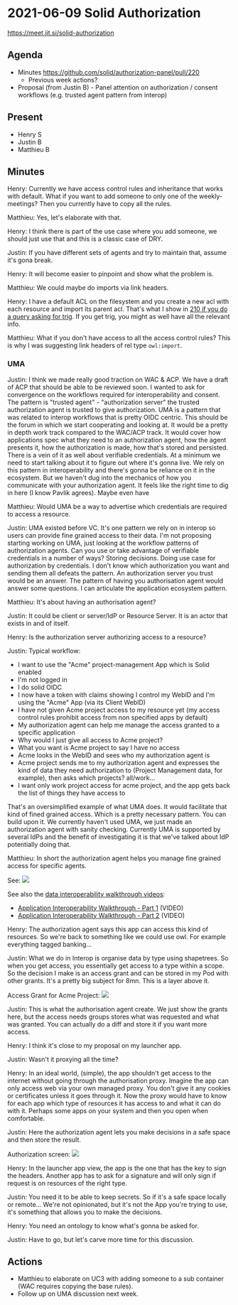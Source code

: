 # 2021-06-09 Solid Authorization

https://meet.jit.si/solid-authorization


## Agenda

* Minutes https://github.com/solid/authorization-panel/pull/220
    * Previous week actions?
* Proposal (from Justin B) - Panel attention on authorization / consent workflows (e.g. trusted agent pattern from interop)


## Present

* Henry S
* Justin B
* Matthieu B


## Minutes

Henry: Currently we have access control rules and inheritance that works with default.
What if you want to add someone to only one of the weekly-meetings?
Then you currently have to copy all the rules.

Matthieu: Yes, let's elaborate with that.

Henry: I think there is part of the use case where you add someone, we should just use that and this is a classic case of DRY.

Justin: If you have different sets of agents and try to maintain that, assume it's gona break.

Henry: It will become easier to pinpoint and show what the problem is.

Matthieu: We could maybe do imports via link headers.

Henry: I have a default ACL on the filesystem and you create a new acl with each resource and import its parent acl.
That's what I show in [210 if you do a query asking for trig](https://github.com/solid/authorization-panel/issues/210#issuecomment-838747077).
If you get trig, you might as well have all the relevant info.

Matthieu: What if you don't have access to all the access control rules?
This is why I was suggesting link headers of rel type `owl:import`.

### UMA

Justin: I think we made really good traction on WAC & ACP. We have a draft of ACP that should be able to be reviewed soon. I wanted to ask for convergence on the workflows required for interoperability and consent.
The pattern is "trusted agent" - "authorization server" the trusted authorization agent is trusted to give authorization.
UMA is a pattern that was related to interop workflows that is pretty OIDC centric.
This should be the forum in which we start cooperating and looking at.
It would be a pretty in depth work track compared to the WAC/ACP track.
It would cover how applications spec what they need to an authorization agent, how the agent presents it, how the authorization is made, how that's stored and persisted.
There is a vein of it as well about verifiable credentials.
At a minimum we need to start talking about it to figure out where it's gonna live.
We rely on this pattern in interoperability and there's gonna be reliance on it in the ecosystem.
But we haven't dug into the mechanics of how you communicate with your authorization agent.
It feels like the right time to dig in here (I know Pavlik agrees).
Maybe even have 

Matthieu: Would UMA be a way to advertise which credentials are required to access a resource.

Justin: UMA existed before VC. It's one pattern we rely on in interop so users can provide fine grained access to their data.
I'm not proposing starting working on UMA, just looking at the workflow patterns of authorization agents.
Can you use or take advantage of verifiable credentials in a number of ways?
Storing decisions. Doing use case for authorization by credentials. I don't know which authorization you want and sending them all defeats the pattern.
An authorization server you trust would be an answer.
The pattern of having you authorisation agent would answer some questions.
I can articulate the application ecosystem pattern.

Matthieu: It's about having an authorisation agent?

Justin: It could be client or server/IdP or Resource Server. It is an actor that exists in and of itself.

Henry: Is the authorization server authorizing access to a resource?

Justin: Typical workflow:
- I want to use the "Acme" project-management App which is Solid enabled
- I'm not logged in
- I do solid OIDC
- I now have a token with claims showing I control my WebID and I'm using the "Acme" App (via its Client WebID)
- I have not given Acme project access to my resource yet (my access control rules prohibit access from non specified apps by default)
- My authorization agent can help me manage the access granted to a specific application
- Why would I just give all access to Acme project?
- What you want is Acme project to say I have no access
- Acme looks in the WebID and sees who my authorization agent is
- Acme project sends me to my authorization agent and expresses the kind of data they need authorization to (Project Management data, for example), then asks which projects? all/work...
- I want only work project access for acme project, and the app gets back the list of things they have access to

That's an oversimplified example of what UMA does.
It would facilitate that kind of fined grained access.
Which is a pretty necessary pattern.
You can build upon it.
We currently haven't used UMA, we just made an authorization agent with sanity checking.
Currently UMA is supported by several IdPs and the benefit of investigating it is that we've talked about IdP potentially doing that.

Matthieu: In short the authorization agent helps you manage fine grained access for specific agents.

See:
![](https://i.imgur.com/msdMwES.png)

See also the [data interoperability walkthrough videos](https://github.com/solid/data-interoperability-panel#solid-application-interoperability):
  * [Application Interoperability Walkthrough - Part 1](https://solid-interop-public.s3.amazonaws.com/application-interoperability-walkthrough-part-1.mp4) (VIDEO)
  * [Application Interoperability Walkthrough - Part 2](https://solid-interop-public.s3.amazonaws.com/application-interoperability-walkthrough-part-2.mp4) (VIDEO)

Henry: The authorization agent says this app can access this kind of resources. So we're back to something like we could use owl. For example everything tagged banking...

Justin: What we do in Interop is organise data by type using shapetrees. So when you get access, you essentially get access to a type within a scope. So the decision I make is an access grant and can be stored in my Pod with other grants. It's a pretty big subject for 8mn. This is a layer above it.

Access Grant for Acme Project:
![](https://i.imgur.com/bfngw64.jpg)

Justin: This is what the authorisation agent create.
We just show the grants here, but the access needs groups stores what was requested and what was granted.
You can actually do a diff and store it if you want more access.

Henry: I think it's close to my proposal on my launcher app.

Justin: Wasn't it proxying all the time?

Henry: In an ideal world, (simple), the app shouldn't get access to the internet without going through the authorisation proxy. Imagine the app can only access web via your own managed proxy. You don't give it any cookies or certificates unless it goes through it. Now the proxy would have to know for each app which type of resources it has access to and what it can do with it. Perhaps some apps on your system and then you open when comfortable.

Justin: Here the authorization agent lets you make decisions in a safe space and then store the result.

Authorization screen:
![](https://i.imgur.com/Vxh3nlU.jpg)

Henry: In the launcher app view, the app is the one that has the key to sign the headers. Another app has to ask for a signature and will only sign if request is on resources of the right type.

Justin: You need it to be able to keep secrets. So if it's a safe space locally or remote...
We're not opinionated, but it's not the App you're trying to use, it's something that allows you to make the decisions.

Henry: You need an ontology to know what's gonna be asked for.

Justin: Have to go, but let's carve more time for this discussion.

## Actions

* Matthieu to elaborate on UC3 with adding someone to a sub container (WAC requires copying the base rules).
* Follow up on UMA discussion next week.
